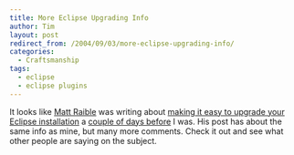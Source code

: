 ```yaml
---
title: More Eclipse Upgrading Info
author: Tim
layout: post
redirect_from: /2004/09/03/more-eclipse-upgrading-info/
categories:
  - Craftsmanship
tags:
  - eclipse
  - eclipse plugins
---
```

It looks like [Matt Raible][1] was writing about [making it easy to upgrade your Eclipse installation][2] a [couple of days before][3] I was. His post has about the same info as mine, but many more comments. Check it out and see what other people are saying on the subject.

 [1]: http://raibledesigns.com/ "Raible Designs"
 [2]: http://raibledesigns.com/page/rd?anchor=eclipse_tip_o_the_day "Eclipse tip o' the day"
 [3]: http://raibledesigns.com/page/rd/20040825 "Matt's Weblog: Aug 25, 2004"
